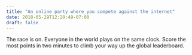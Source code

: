 ```yaml
---
title: "An online party where you compete against the internet"
date: 2018-05-29T12:20:49-07:00
draft: false
---
```


The race is on. Everyone in the world plays on the same clock. Score the most points in two minutes to climb your way up the global leaderboard.